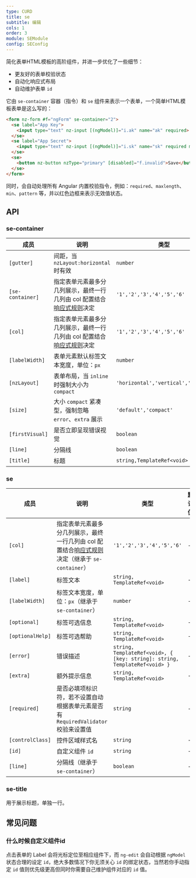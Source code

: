 ```yaml
---
type: CURD
title: se
subtitle: 编辑
cols: 1
order: 3
module: SEModule
config: SEConfig
---
```


简化表单HTML模板的高阶组件，并进一步优化了一些细节：

- 更友好的表单校验状态
- 自动化响应式布局
- 自动维护表单 `id`

它由 `se-container` 容器（指令）和 `se` 组件来表示一个表单，一个简单HTML模板表单是这么写的：

```html
<form nz-form #f="ngForm" se-container="2">
  <se label="App Key">
    <input type="text" nz-input [(ngModel)]="i.ak" name="ak" required>
  </se>
  <se label="App Secret">
    <input type="text" nz-input [(ngModel)]="i.sk" name="sk" required maxlength="32">
  </se>
  <se>
    <button nz-button nzType="primary" [disabled]="f.invalid">Save</button>
  </se>
</form>
```

同时，会自动处理所有 Angular 内置校验指令，例如：`required`、`maxlength`、`min`、`pattern` 等，并以红色边框来表示无效值状态。

## API

### se-container

| 成员 | 说明 | 类型 | 默认值 |
|----|----|----|-----|
| `[gutter]` | 间距，当 `nzLayout:horizontal` 时有效 | `number` | `32` |
| `[se-container]` | 指定表单元素最多分几列展示，最终一行几列由 col 配置结合[响应式规则](/theme/responsive)决定 | `'1','2','3','4','5','6'` | - |
| `[col]` | 指定表单元素最多分几列展示，最终一行几列由 col 配置结合[响应式规则](/theme/responsive)决定 | `'1','2','3','4','5','6'` | - |
| `[labelWidth]` | 表单元素默认标签文本宽度，单位：`px` | `number` | `150` |
| `[nzLayout]` | 表单布局，当 `inline` 时强制大小为 `compact` | `'horizontal','vertical','inline'` | `'horizontal'` |
| `[size]` | 大小 `compact` 紧凑型，强制忽略 `error`、`extra` 展示 | `'default','compact'` | `'default'` |
| `[firstVisual]` | 是否立即呈现错误视觉 | `boolean` | `false` |
| `[line]` | 分隔线 | `boolean` | `false` |
| `[title]` | 标题 | `string,TemplateRef<void>` | - |

### se

| 成员 | 说明 | 类型 | 默认值 |
|----|----|----|-----|
| `[col]` | 指定表单元素最多分几列展示，最终一行几列由 col 配置结合[响应式规则](/theme/responsive)决定（继承于 `se-container`） | `'1','2','3','4','5','6'` | - |
| `[label]` | 标签文本 | `string, TemplateRef<void>` | - |
| `[labelWidth]` | 标签文本宽度，单位：`px`（继承于 `se-container`） | `number` | - |
| `[optional]` | 标签可选信息 | `string, TemplateRef<void>` | - |
| `[optionalHelp]` | 标签可选帮助 | `string, TemplateRef<void>` | - |
| `[error]` | 错误描述 | `string, TemplateRef<void>, { [key: string]: string, TemplateRef<void> }` | - |
| `[extra]` | 额外提示信息 | `string, TemplateRef<void>` | - |
| `[required]` | 是否必填项标识符，若不设置自动根据表单元素是否有 `RequiredValidator` 校验来设置值 | `string` | - |
| `[controlClass]` | 控件区域样式名 | `string` | - |
| `[id]` | 自定义组件 `id` | `string` | - |
| `[line]` | 分隔线（继承于 `se-container`） | `boolean` | - |

### se-title

用于展示标题，单独一行。

## 常见问题

### 什么时候自定义组件id

点击表单的 Label 会将光标定位至相应组件下，而 `ng-edit` 会自动根据 `ngModel` 状态合理的设定 `id`，绝大多数情况下你无须关心 `id` 的绑定状态，当然若你手动指定 `id` 值则优先级更高但同时你需要自己维护组件对应的 `id` 值。
